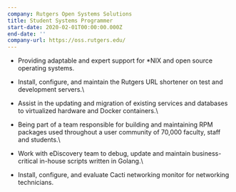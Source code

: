 ```yaml
---
company: Rutgers Open Systems Solutions
title: Student Systems Programmer
start-date: 2020-02-01T00:00:00.000Z
end-date: ''
company-url: https://oss.rutgers.edu/
---
```


- Providing adaptable and expert support for \*NIX and open source operating
  systems.

- Install, configure, and maintain the Rutgers URL shortener on test and development servers.\

- Assist in the updating and migration of existing services and databases to virtualized hardware and Docker containers.\

- Being part of a team responsible for building and maintaining RPM packages used throughout a user community of 70,000 faculty, staff and students.\

- Work with eDiscovery team to debug, update and maintain business-critical in-house scripts written in Golang.\

- Install, configure, and evaluate Cacti networking monitor for networking technicians.
